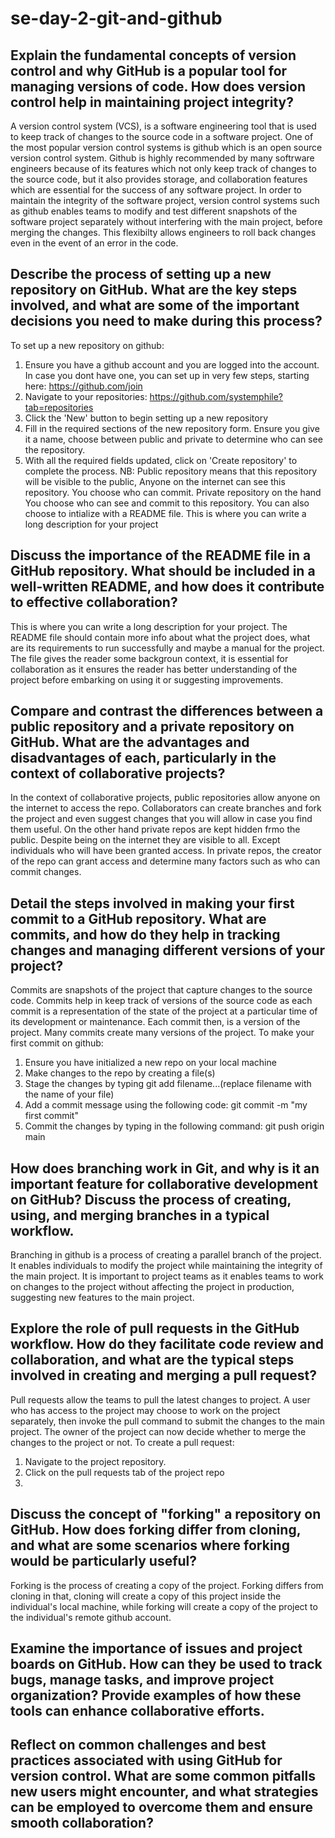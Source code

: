 # se-day-2-git-and-github
## Explain the fundamental concepts of version control and why GitHub is a popular tool for managing versions of code. How does version control help in maintaining project integrity?
A version control system (VCS), is a software engineering tool that is used to keep track of changes to the source code in a software project. One of the most popular version control systems is github which is an open source version control system.
Github is highly recommended by many softrware engineers because of its features which not only keep track of changes to the source code, but it also provides storage, and collaboration features which are essential for the success of any software project.
In order to maintain the integrity of the software project, version control systems such as github enables teams to modify and test different snapshots of the software project separately without interfering with the main project, before merging the changes. This flexibilty allows engineers to roll back changes even in the event of an error in the code.

## Describe the process of setting up a new repository on GitHub. What are the key steps involved, and what are some of the important decisions you need to make during this process?
To set up a new repository on github:
1. Ensure you have a github account and you are logged into the account. In case you dont have one, you can set up in very few steps, starting here: https://github.com/join
2. Navigate to your repositories: https://github.com/systemphile?tab=repositories
3. Click the 'New' button to begin setting up a new repository
4. Fill in the required sections of the new repository form. Ensure you give it a name, choose between public and private to determine who can see the repository.
5. With all the required fields updated, click on 'Create repository' to complete the process.
   NB: Public repository means that this repository will be visible to the public, Anyone on the internet can see this repository. You choose who can commit. Private repository on the hand You choose who can see and commit to this repository.
   You can also choose to intialize with a README file. This is where you can write a long description for your project
   
## Discuss the importance of the README file in a GitHub repository. What should be included in a well-written README, and how does it contribute to effective collaboration?
This is where you can write a long description for your project. The README file should contain more info about what the project does, what are its requirements to run successfully and maybe a manual for the project.
The file gives the reader some backgroun context, it is essential for collaboration as it ensures the reader has better understanding of the project before embarking on using it or suggesting improvements.

## Compare and contrast the differences between a public repository and a private repository on GitHub. What are the advantages and disadvantages of each, particularly in the context of collaborative projects?
In the context of collaborative projects, public repositories allow anyone on the internet to access the repo. Collaborators can create branches and fork the project and even suggest changes that you will allow in case you find them useful.
On the other hand private repos are kept hidden frmo the public. Despite being on the internet they are visible to all. Except individuals who will have been granted access. In private repos, the creator of the repo can grant access and determine many factors such as who can commit changes.

## Detail the steps involved in making your first commit to a GitHub repository. What are commits, and how do they help in tracking changes and managing different versions of your project?
Commits are snapshots of the project that capture changes to the source code. Commits help in keep track of versions of the source code as each commit is a representation of the state of the project at a particular time of its development or maintenance. Each commit then, is a version of the project. Many commits create many versions of the project.
To make your first commit on github:
1. Ensure you have initialized a new repo on your local machine
2. Make changes to the repo by creating a file(s)
3. Stage the changes by typing git add filename...(replace filename with the name of your file)
4. Add a commit message using the following code: git commit -m "my first commit"
5. Commit the changes by typing in the following command: git push origin main

## How does branching work in Git, and why is it an important feature for collaborative development on GitHub? Discuss the process of creating, using, and merging branches in a typical workflow.
Branching in github is a process of creating a parallel branch of the project. It enables individuals to modify the project while maintaining the integrity of the main project. 
It is important to project teams as it enables teams to work on changes to the project without affecting the project in production, suggesting new features to the main project.

## Explore the role of pull requests in the GitHub workflow. How do they facilitate code review and collaboration, and what are the typical steps involved in creating and merging a pull request?
Pull requests allow the teams to pull the latest changes to project. A user who has access to the project may choose to work on the project separately, then invoke the pull command to submit the changes to the main project. The owner of the project can now decide whether to merge the changes to the project or not.
To create a pull request:
1. Navigate to the project repository.
2. Click on the pull requests tab of the project repo
3. 

## Discuss the concept of "forking" a repository on GitHub. How does forking differ from cloning, and what are some scenarios where forking would be particularly useful?
Forking is the process of creating a copy of the project. Forking differs from cloning in that, cloning will create a copy of this project inside the individual's local machine, while forking will create a copy of the project to the individual's remote github account.

## Examine the importance of issues and project boards on GitHub. How can they be used to track bugs, manage tasks, and improve project organization? Provide examples of how these tools can enhance collaborative efforts.

## Reflect on common challenges and best practices associated with using GitHub for version control. What are some common pitfalls new users might encounter, and what strategies can be employed to overcome them and ensure smooth collaboration?

